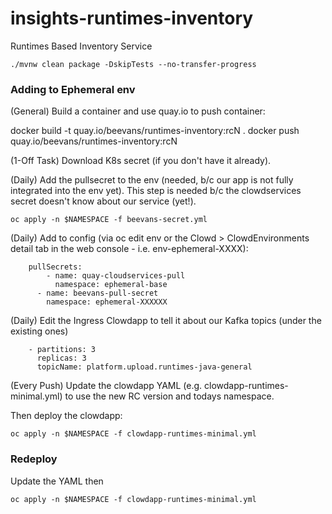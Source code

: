 # insights-runtimes-inventory
Runtimes Based Inventory Service

```shell
./mvnw clean package -DskipTests --no-transfer-progress
```

### Adding to Ephemeral env

(General)
Build a container and use quay.io to push container:

docker build -t quay.io/beevans/runtimes-inventory:rcN .
docker push quay.io/beevans/runtimes-inventory:rcN

(1-Off Task) Download K8s secret (if you don't have it already).

(Daily) Add the pullsecret to the env (needed, b/c our app is not fully integrated into the env yet).
This step is needed b/c the clowdservices secret doesn't know about our service (yet!).

```
oc apply -n $NAMESPACE -f beevans-secret.yml
```

(Daily)
Add to config (via oc edit env or the Clowd > ClowdEnvironments detail tab in the web console - i.e. env-ephemeral-XXXX):

```
	pullSecrets:
	    - name: quay-cloudservices-pull
	      namespace: ephemeral-base
      - name: beevans-pull-secret
        namespace: ephemeral-XXXXXX
```

(Daily) Edit the Ingress Clowdapp to tell it about our Kafka topics (under the existing ones)

```
    - partitions: 3
      replicas: 3
      topicName: platform.upload.runtimes-java-general
```

(Every Push) Update the clowdapp YAML (e.g. clowdapp-runtimes-minimal.yml) to use the new RC version and todays namespace.

Then deploy the clowdapp:

```
oc apply -n $NAMESPACE -f clowdapp-runtimes-minimal.yml
```

### Redeploy

Update the YAML then

```
oc apply -n $NAMESPACE -f clowdapp-runtimes-minimal.yml
```
